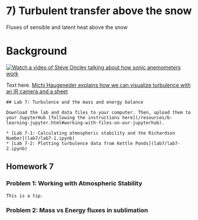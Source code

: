 # 7) Turbulent transfer above the snow
Fluxes of sensible and latent heat above the snow



# Background
[![Watch a video of Steve Oncley talking about how sonic anemometers work](https://img.youtube.com/vi/2kUJari_PpM/0.jpg)](https://www.youtube.com/watch?v=2kUJari_PpM)

Text here.
[Michi Haugeneder explains how we can visualize turbulence with an IR camera and a sheet](https://www.youtube.com/watch?v=pEcRLSMFXcw) 

```note
## Lab 7: Turbulence and the mass and energy balance

Download the lab and data files to your computer. Then, upload them to your JupyterHub [following the instructions here](/resources/b-learning-jupyter.html#working-with-files-on-our-jupyterhub).

* [Lab 7-1: Calculating atmospheric stability and the Richardson Number](lab7/lab7-1.ipynb) 
* [Lab 7-2: Plotting turbulence data from Kettle Ponds](lab7/lab7-2.ipynb)

```

## Homework 7

### Problem 1: Working with Atmospheric Stability


 
 ```tip
This is a tip.
```

### Problem 2: Mass vs Energy fluxes in sublimation

